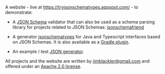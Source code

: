 A website - live at https://tryjsonschematypes.appspot.com/ - to demonstrate:

*   A [JSON Schema](https://json-schema.org/) validator that can also be used as
    a schema parsing library for projects related to JSON Schemas:
    [jsonschemafriend](https://github.com/jimblackler/jsonschematypes/tree/master/library)

*   A generator
    [jsonschematypes](https://github.com/jimblackler/jsonschematypes/tree/master/codegen)
    for Java and Typescript interfaces based on JSON Schemas. It is also
    available as a
    [Gradle plugin](https://github.com/jimblackler/jsonschematypes/tree/master/plugin).

*   An example / test [JSON generator](https://github.com/jimblackler/jsongenerator).

All projects and the website are written by jimblackler@gmail.com and offered
under an [Apache 2.0 license](https://www.apache.org/licenses/LICENSE-2.0).
